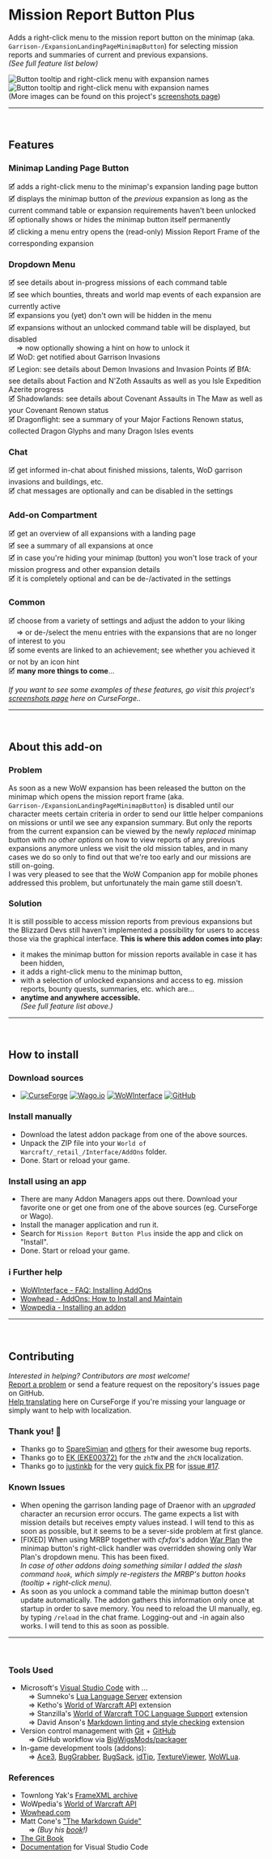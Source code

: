 # Mission Report Button Plus  
  
Adds a right-click menu to the mission report button on the minimap (aka. `Garrison-/ExpansionLandingPageMinimapButton`) for selecting mission reports and summaries of current and previous expansions.  
*(See full feature list below)*  
  
![Button tooltip and right-click menu with expansion names](https://media.forgecdn.net/attachments/586/612/mbrp_tooltip-dropdown_df-winter.jpg "Button tooltip and right-click menu with expansion names") 
![Button tooltip and right-click menu with expansion names](https://media.forgecdn.net/attachments/586/615/mrbp_menu-tooltip_df-summary.jpg "The MRBP Dragon Isles Summary tooltip")  
(More images can be found on this project's [screenshots page](https://www.curseforge.com/wow/addons/mission-report-button-plus/screenshots))  
  
----  
&nbsp;  
  
## Features  
  
### Minimap Landing Page Button  
  
🗹 adds a right-click menu to the minimap's expansion landing page button  
🗹 displays the minimap button of the *previous* expansion as long as the current command table or expansion requirements haven't been unlocked  
🗹 optionally shows or hides the minimap button itself permanently  
🗹 clicking a menu entry opens the (read-only) Mission Report Frame of the corresponding expansion  
  
### Dropdown Menu  
  
🗹 see details about in-progress missions of each command table  
🗹 see which bounties, threats and world map events of each expansion are currently active  
🗹 expansions you (yet) don't own will be hidden in the menu  
🗹 expansions without an unlocked command table will be displayed, but disabled  
&nbsp; &nbsp; &rArr; now optionally showing a hint on how to unlock it  
🗹 WoD: get notified about Garrison Invasions  
🗹 Legion: see details about Demon Invasions and Invasion Points 
🗹 BfA: see details about Faction and N'Zoth Assaults as well as you Isle Expedition Azerite progress  
🗹 Shadowlands: see details about Covenant Assaults in The Maw as well as your Covenant Renown status  
🗹 Dragonflight: see a summary of your Major Factions Renown status, collected Dragon Glyphs and many Dragon Isles events  
  
### Chat  
  
🗹 get informed in-chat about finished missions, talents, WoD garrison invasions and buildings, etc.  
🗹 chat messages are optionally and can be disabled in the settings  
  
### Add-on Compartment
  
🗹 get an overview of all expansions with a landing page  
🗹 see a summary of all expansions at once  
🗹 in case you're hiding your minimap (button) you won't lose track of your mission progress and other expansion details  
🗹 it is completely optional and can be de-/activated in the settings  
  
### Common  
  
🗹 choose from a variety of settings and adjust the addon to your liking  
&nbsp; &nbsp; &rArr; or de-/select the menu entries with the expansions that are no longer of interest to you  
🗹 some events are linked to an achievement; see whether you achieved it or not by an icon hint  
🗹 **many more things to come**...  
  
*If you want to see some examples of these features, go visit this project's [screenshots page](https://www.curseforge.com/wow/addons/mission-report-button-plus/screenshots) here on CurseForge..*  
  
----  
&nbsp;  
  
## About this add-on  
  
### Problem  
  
As soon as a new WoW expansion has been released the button on the minimap which opens the mission report frame (aka. `Garrison-/ExpansionLandingPageMinimapButton`) is disabled until our character meets certain criteria in order to send our little helper companions on missions or until we see any expansion summary. But only the reports from the current expansion can be viewed by the newly *replaced* minimap button with *no other options* on how to view reports of any previous expansions anymore unless we visit the old mission tables, and in many cases we do so only to find out that we're too early and our missions are still on-going.  
I was very pleased to see that the WoW Companion app for mobile phones addressed this problem, but unfortunately the main game still doesn't.  
  
### Solution  
  
It is still possible to access mission reports from previous expansions but the Blizzard Devs still haven't implemented a possibility for users to access those via the graphical interface. **This is where this addon comes into play:**  
  
* it makes the minimap button for mission reports available in case it has been hidden,  
* it adds a right-click menu to the minimap button,  
* with a selection of unlocked expansions and access to eg. mission reports, bounty quests, summaries, etc. which are...  
* **anytime and anywhere accessible.**  
*(See full feature list above.)*  

----  
&nbsp;  
  
## How to install  

### Download sources  
  
* [![CurseForge](https://camo.githubusercontent.com/48404c2885f4a76d04c9c5e2f48c90d572c49226b88e71577f6512cc74d95172/68747470733a2f2f696d672e736869656c64732e696f2f62616467652f2546302539462539342539372d4375727365466f7267652d663136343336)](https://www.curseforge.com/wow/addons/mission-report-button-plus) [![Wago.io](https://camo.githubusercontent.com/7ed4c70d9f0c1d700b5b7fd1d18dc242e772e54f9efd3ad8f728de757e52b862/68747470733a2f2f696d672e736869656c64732e696f2f62616467652f2546302539462539342539372d5761676f2e696f2d633132373264)](https://addons.wago.io/addons/mission-report-button-plus) [![WoWInterface](https://camo.githubusercontent.com/a112960875472813cbe1f296ec1bc65c78645abb09165af8d524500dc4a4a829/68747470733a2f2f696d672e736869656c64732e696f2f62616467652f2546302539462539342539372d576f57496e746572666163652d646138613030)](https://www.wowinterface.com/downloads/info26583-MissionReportButtonPlus.html) [![GitHub](https://camo.githubusercontent.com/e0186baf731dff7487d43970c94fd54fbe0bb1d5709b182cbc1c7cb61f0db993/68747470733a2f2f696d672e736869656c64732e696f2f62616467652f2546302539462539342539372d4769744875622d366537363831)](https://github.com/erglo/wow-mission-report-button-plus)  
  
### Install manually  
  
* Download the latest addon package from one of the above sources.  
* Unpack the ZIP file into your `World of Warcraft/_retail_/Interface/AddOns` folder.  
* Done. Start or reload your game.  
  
### Install using an app  
  
* There are many Addon Managers apps out there. Download your favorite one or get one from one of the above sources (eg. CurseForge or Wago).  
* Install the manager application and run it.  
* Search for `Mission Report Button Plus` inside the app and click on "Install".  
* Done. Start or reload your game.  
  
### ℹ Further help  
  
* [WoWInterface - FAQ: Installing AddOns](https://www.wowinterface.com/forums/faq.php?faq=install)  
* [Wowhead - AddOns: How to Install and Maintain](https://www.wowhead.com/guide/addons-how-to-install-and-maintain-1998)  
* [Wowpedia - Installing an addon](https://wowpedia.fandom.com/wiki/AddOn#Installing_an_addon)  
  
----  
&nbsp;  
  
## Contributing  
  
*Interested in helping? Contributors are most welcome!*  
[Report a problem](https://github.com/erglo/wow-mission-report-button-plus/issues) or send a feature request on the repository's issues page on GitHub.  
[Help translating](https://www.curseforge.com/wow/addons/mission-report-button-plus/localization) here on CurseForge if you're missing your language or simply want to help with localization.  
  
### Thank you! 🎉  
  
* Thanks go to [SpareSimian](https://github.com/SpareSimian) and [others](https://github.com/erglo/wow-mission-report-button-plus/issues?q=is%3Aissue+is%3Aclosed) for their awesome bug reports.  
* Thanks go to [EK (EKE00372)](https://github.com/EKE00372) for the `zhTW` and the `zhCN` localization.  
* Thanks go to [justinkb](https://github.com/justinkb) for the very [quick fix PR](https://github.com/erglo/wow-mission-report-button-plus/pull/16) for [issue #17](https://github.com/erglo/wow-mission-report-button-plus/issues/17).  
  
### Known Issues  
  
* When opening the garrison landing page of Draenor with an *upgraded* character an recursion error occurs. The game expects a list with mission details but receives empty values instead. I will tend to this as soon as possible, but it seems to be a sever-side problem at first glance.  
* [FIXED] When using MRBP together with *cfxfox*'s addon [War Plan](https://beta.curseforge.com/wow/addons/war-plan) the minimap button's right-click handler was overridden showing only War Plan's dropdown menu. This has been fixed.  
*In case of other addons doing something similar I added the slash command `hook`, which simply re-registers the MRBP's button hooks (tooltip + right-click menu).*  
* As soon as you unlock a command table the minimap button doesn't update automatically. The addon gathers this information only once at startup in order to save memory. You need to reload the UI manually, eg. by typing `/reload` in the chat frame. Logging-out and -in again also works. I will tend to this as soon as possible.  
  
----  
&nbsp;  
  
### Tools Used  
  
* Microsoft's [Visual Studio Code](https://code.visualstudio.com) with ...  
&nbsp; &nbsp; &rArr; Sumneko's [Lua Language Server](https://github.com/LuaLS/lua-language-server) extension  
&nbsp; &nbsp; &rArr; Ketho's [World of Warcraft API](https://github.com/Ketho/vscode-wow-api) extension  
&nbsp; &nbsp; &rArr; Stanzilla's [World of Warcraft TOC Language Support](https://github.com/Stanzilla/vscode-wow-toc) extension  
&nbsp; &nbsp; &rArr; David Anson's [Markdown linting and style checking](https://github.com/DavidAnson/vscode-markdownlint) extension  
* Version control management with [Git](https://git-scm.com) + [GitHub](https://github.com/)  
&nbsp; &nbsp; &rArr; GitHub workflow via [BigWigsMods/packager](https://github.com/BigWigsMods/packager)  
* In-game development tools (addons):  
&nbsp; &nbsp; &rArr; [Ace3](https://www.curseforge.com/wow/addons/ace3),
    [BugGrabber](https://www.curseforge.com/wow/addons/bug-grabber),
    [BugSack](https://www.curseforge.com/wow/addons/bugsack),
    [idTip](https://www.curseforge.com/wow/addons/idtip),
    [TextureViewer](https://www.curseforge.com/wow/addons/textureviewer),
    [WoWLua](https://www.curseforge.com/wow/addons/wowlua).
  
### References
  
* Townlong Yak's [FrameXML archive](https://www.townlong-yak.com/framexml/live)  
* WoWpedia's [World of Warcraft API](https://wowpedia.fandom.com/wiki/World_of_Warcraft_API)  
* [Wowhead.com](https://www.wowhead.com)  
* Matt Cone's ["The Markdown Guide"](https://www.markdownguide.org)  
&nbsp; &nbsp; &rArr; *(Buy his [book](https://www.markdownguide.org/book)!)*  
* [The Git Book](https://git-scm.com/book)  
* [Documentation](https://code.visualstudio.com/docs) for Visual Studio Code  
